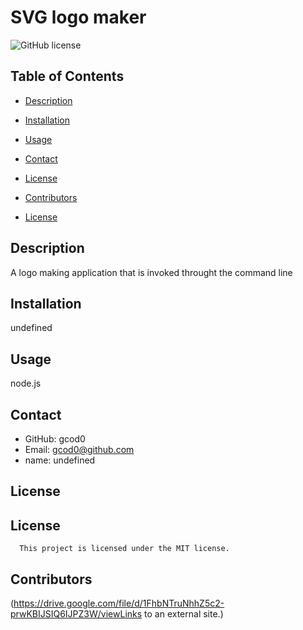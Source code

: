 # SVG logo maker
  ![GitHub license](https://img.shields.io/badge/license-MIT-blue.svg)
  ## Table of Contents
  * [Description](#description)
  * [Installation](#installation)
  * [Usage](#usage)
  * [Contact](#contact)
  * [License](#license)
  * [Contributors](#contributors)

* [License](#license)

## Description
A logo making application that is invoked throught the command line
## Installation
undefined
## Usage
node.js
## Contact
* GitHub: gcod0
* Email: gcod0@github.com
* name: undefined
## License
## License
      This project is licensed under the MIT license.
## Contributors
(https://drive.google.com/file/d/1FhbNTruNhhZ5c2-prwKBIJSIQ6IJPZ3W/viewLinks to an external site.)

  

